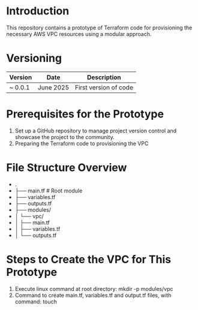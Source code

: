# Introduction

This repository contains a prototype of Terraform code for provisioning the necessary AWS VPC resources using a modular approach.

# Versioning

| Version | Date      | Description           |
| ------- | --------- | --------------------- |
| ~ 0.0.1 | June 2025 | First version of code |

# Prerequisites for the Prototype

1. Set up a GitHub repository to manage project version control and showcase the project to the community.
2. Preparing the Terraform code to provisioning the VPC

# File Structure Overview

- .
- ├── main.tf # Root module
- ├── variables.tf
- ├── outputs.tf
- ├── modules/
- │ └── vpc/
- │ ├── main.tf
- │ ├── variables.tf
- │ └── outputs.tf

# Steps to Create the VPC for This Prototype

1. Execute linux command at root directory: mkdir -p modules/vpc
2. Command to create main.tf, variables.tf and output.tf files, with command: touch <filename>
